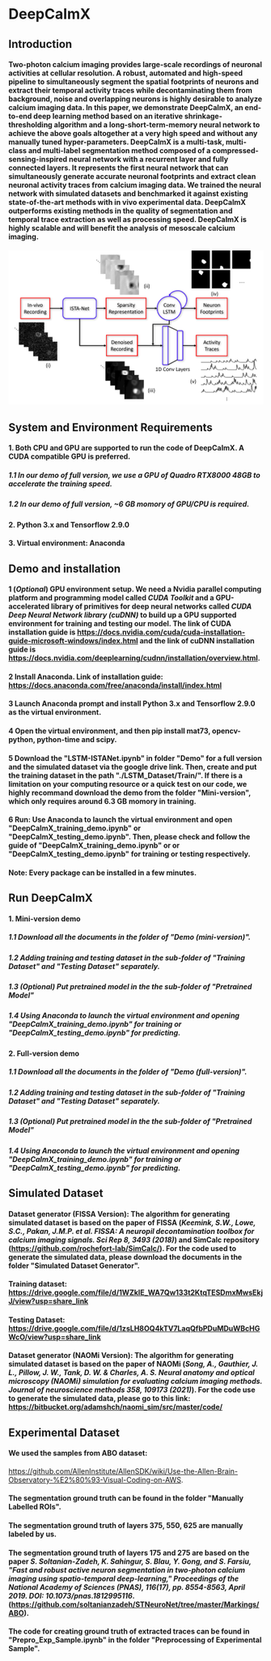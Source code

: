 # DeepCaImX
## Introduction
#### Two-photon calcium imaging provides large-scale recordings of neuronal activities at cellular resolution. A robust, automated and high-speed pipeline to simultaneously segment the spatial footprints of neurons and extract their temporal activity traces while decontaminating them from background, noise and overlapping neurons is highly desirable to analyze calcium imaging data. In this paper, we demonstrate DeepCaImX, an end-to-end deep learning method based on an iterative shrinkage-thresholding algorithm and a long-short-term-memory neural network to achieve the above goals altogether at a very high speed and without any manually tuned hyper-parameters. DeepCaImX is a multi-task, multi-class and multi-label segmentation method composed of a compressed-sensing-inspired neural network with a recurrent layer and fully connected layers. It represents the first neural network that can simultaneously generate accurate neuronal footprints and extract clean neuronal activity traces from calcium imaging data. We trained the neural network with simulated datasets and benchmarked it against existing state-of-the-art methods with in vivo experimental data. DeepCaImX outperforms existing methods in the quality of segmentation and temporal trace extraction as well as processing speed. DeepCaImX is highly scalable and will benefit the analysis of mesoscale calcium imaging. 
![alt text](https://github.com/KangningZhang/DeepCaImX/blob/main/imgs/Fig1.png)

## System and Environment Requirements
#### 1. Both CPU and GPU are supported to run the code of DeepCaImX. A CUDA compatible GPU is preferred. 
##### 1.1 In our demo of full version, we use a GPU of Quadro RTX8000 48GB to accelerate the training speed.
##### 1.2 In our demo of full version,  ~6 GB momory of GPU/CPU is required.
#### 2. Python 3.x and Tensorflow 2.9.0
#### 3. Virtual environment: Anaconda

## Demo and installation
#### 1 (_Optional_) GPU environment setup. We need a Nvidia parallel computing platform and programming model called _CUDA Toolkit_ and a GPU-accelerated library of primitives for deep neural networks called _CUDA Deep Neural Network library (cuDNN)_ to build up a GPU supported environment for training and testing our model. The link of CUDA installation guide is https://docs.nvidia.com/cuda/cuda-installation-guide-microsoft-windows/index.html and the link of cuDNN installation guide is https://docs.nvidia.com/deeplearning/cudnn/installation/overview.html. 
#### 2 Install Anaconda. Link of installation guide: https://docs.anaconda.com/free/anaconda/install/index.html
#### 3 Launch Anaconda prompt and install Python 3.x and Tensorflow 2.9.0 as the virtual environment.
#### 4 Open the virtual environment, and then  pip install mat73, opencv-python, python-time and scipy.
#### 5 Download the "LSTM-ISTANet.ipynb" in folder "Demo" for a full version and the simulated dataset via the google drive link. Then, create and put the training dataset in the path "./LSTM_Dataset/Train/". If there is a limitation on your computing resource or a quick test on our code, we highly recommand download the demo from the folder "Mini-version", which only requires around 6.3 GB momory in training. 
#### 6 Run: Use Anaconda to launch the virtual environment and open "DeepCaImX_training_demo.ipynb" or "DeepCaImX_testing_demo.ipynb". Then, please check and follow the guide of "DeepCaImX_training_demo.ipynb" or or "DeepCaImX_testing_demo.ipynb" for training or testing respectively.
#### Note: Every package can be installed in a few minutes.

## Run DeepCaImX
#### 1. Mini-version demo
##### 1.1 Download all the documents in the folder of "Demo (mini-version)".
##### 1.2 Adding training and testing dataset in the sub-folder of "Training Dataset" and "Testing Dataset" separately.
##### 1.3 (Optional) Put pretrained model in the the sub-folder of "Pretrained Model"
##### 1.4 Using Anaconda to launch the virtual environment and opening "DeepCaImX_training_demo.ipynb" for training or "DeepCaImX_testing_demo.ipynb" for predicting.

#### 2. Full-version demo
##### 1.1 Download all the documents in the folder of "Demo (full-version)".
##### 1.2 Adding training and testing dataset in the sub-folder of "Training Dataset" and "Testing Dataset" separately.
##### 1.3 (Optional) Put pretrained model in the the sub-folder of "Pretrained Model"
##### 1.4 Using Anaconda to launch the virtual environment and opening "DeepCaImX_training_demo.ipynb" for training or "DeepCaImX_testing_demo.ipynb" for predicting.


## Simulated Dataset
#### Dataset generator (FISSA Version): The algorithm for generating simulated dataset is based on the paper of FISSA (_Keemink, S.W., Lowe, S.C., Pakan, J.M.P. et al. FISSA: A neuropil decontamination toolbox for calcium imaging signals. Sci Rep 8, 3493 (2018)_) and SimCalc repository (https://github.com/rochefort-lab/SimCalc/). For the code used to generate the simulated data, please download the documents in the folder "Simulated Dataset Generator". 
#### Training dataset: https://drive.google.com/file/d/1WZkIE_WA7Qw133t2KtqTESDmxMwsEkjJ/view?usp=share_link
#### Testing Dataset: https://drive.google.com/file/d/1zsLH8OQ4kTV7LaqQfbPDuMDuWBcHGWcO/view?usp=share_link

#### Dataset generator (NAOMi Version): The algorithm for generating simulated dataset is based on the paper of NAOMi (_Song, A., Gauthier, J. L., Pillow, J. W., Tank, D. W. & Charles, A. S. Neural anatomy and optical microscopy (NAOMi) simulation for evaluating calcium imaging methods. Journal of neuroscience methods 358, 109173 (2021)_). For the code use to generate the simulated data, please go to this link: https://bitbucket.org/adamshch/naomi_sim/src/master/code/
## Experimental Dataset
#### We used the samples from ABO dataset:
https://github.com/AllenInstitute/AllenSDK/wiki/Use-the-Allen-Brain-Observatory-%E2%80%93-Visual-Coding-on-AWS.
#### The segmentation ground truth can be found in the folder "Manually Labelled ROIs". 
#### The segmentation ground truth of layers 375, 550, 625 are manually labeled by us. 
#### The segmentation ground truth of layers 175 and 275 are based on the paper _S. Soltanian-Zadeh, K. Sahingur, S. Blau, Y. Gong, and S. Farsiu, "Fast and robust active neuron segmentation in two-photon calcium imaging using spatio-temporal deep-learning," Proceedings of the National Academy of Sciences (PNAS), 116(17), pp. 8554-8563, April 2019. DOI: 10.1073/pnas.1812995116_. (https://github.com/soltanianzadeh/STNeuroNet/tree/master/Markings/ABO).
#### The code for creating ground truth of extracted traces can be found in "Prepro_Exp_Sample.ipynb" in the folder "Preprocessing of Experimental Sample".
